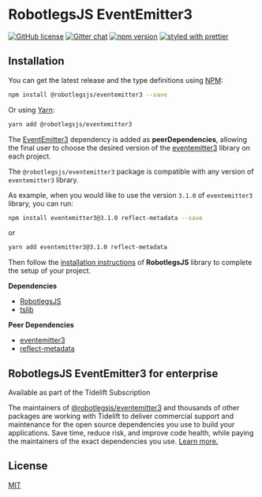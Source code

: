 # RobotlegsJS EventEmitter3

[![GitHub license](https://img.shields.io/badge/license-MIT-green.svg)](https://github.com/RobotlegsJS/Robotlegs/blob/master/packages/eventemitter3/LICENSE)
[![Gitter chat](https://badges.gitter.im/RobotlegsJS/RobotlegsJS.svg)](https://gitter.im/RobotlegsJS/RobotlegsJS)
[![npm version](https://badge.fury.io/js/%40robotlegsjs%2Feventemitter3.svg)](https://badge.fury.io/js/%40robotlegsjs%2Feventemitter3)
[![styled with prettier](https://img.shields.io/badge/styled_with-prettier-ff69b4.svg)](https://github.com/prettier/prettier)

## Installation

You can get the latest release and the type definitions using [NPM](https://www.npmjs.com/):

```bash
npm install @robotlegsjs/eventemitter3 --save
```

Or using [Yarn](https://yarnpkg.com/en/):

```bash
yarn add @robotlegsjs/eventemitter3
````

The [EventEmitter3](https://github.com/primus/eventemitter3) dependency is added as **peerDependencies**,
allowing the final user to choose the desired version of the [eventemitter3](https://www.npmjs.com/package/eventemitter3) library on each project.

The `@robotlegsjs/eventemitter3` package is compatible with any version of `eventemitter3` library.

As example, when you would like to use the version `3.1.0` of `eventemitter3` library, you can run:

```bash
npm install eventemitter3@3.1.0 reflect-metadata --save
```

or

```bash
yarn add eventemitter3@3.1.0 reflect-metadata
```

Then follow the [installation instructions](https://github.com/RobotlegsJS/RobotlegsJS/blob/master/README.md#installation) of **RobotlegsJS** library to complete the setup of your project.

**Dependencies**

+ [RobotlegsJS](https://github.com/RobotlegsJS/RobotlegsJS)
+ [tslib](https://github.com/Microsoft/tslib)

**Peer Dependencies**

+ [eventemitter3](https://github.com/primus/eventemitter3)
+ [reflect-metadata](https://github.com/rbuckton/reflect-metadata)

## RobotlegsJS EventEmitter3 for enterprise

Available as part of the Tidelift Subscription

The maintainers of [@robotlegsjs/eventemitter3](https://github.com/RobotlegsJS/RobotlegsJS-EventEmitter3) and thousands of other packages are working with Tidelift to deliver commercial support and maintenance for the open source dependencies you use to build your applications. Save time, reduce risk, and improve code health, while paying the maintainers of the exact dependencies you use. [Learn more.](https://tidelift.com/subscription/pkg/npm-robotlegsjs-eventemitter3?utm_source=npm-robotlegsjs-eventemitter3&utm_medium=referral&utm_campaign=enterprise&utm_term=repo)

## License

[MIT](LICENSE)

